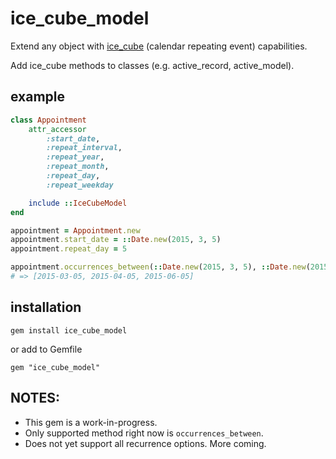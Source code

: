 # ice_cube_model
Extend any object with [ice_cube](https://github.com/seejohnrun/ice_cube) (calendar repeating event) capabilities.

Add ice_cube methods to classes (e.g. active_record, active_model).

## example

```ruby
class Appointment
    attr_accessor 
        :start_date,
        :repeat_interval,
        :repeat_year,
        :repeat_month,
        :repeat_day,
        :repeat_weekday

    include ::IceCubeModel
end

appointment = Appointment.new
appointment.start_date = ::Date.new(2015, 3, 5)
appointment.repeat_day = 5

appointment.occurrences_between(::Date.new(2015, 3, 5), ::Date.new(2015, 6, 5))
# => [2015-03-05, 2015-04-05, 2015-06-05]
```

## installation

    gem install ice_cube_model

or add to Gemfile

    gem "ice_cube_model"


## NOTES:
- This gem is a work-in-progress.
- Only supported method right now is `occurrences_between`.
- Does not yet support all recurrence options. More coming.


